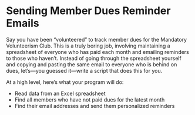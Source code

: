 # Sending Member Dues Reminder Emails

Say you have been “volunteered” to track member dues for the Mandatory Volunteerism Club. This is a truly boring job, involving maintaining a spreadsheet of everyone who has paid each month and emailing reminders to those who haven’t. Instead of going through the spreadsheet yourself and copying and pasting the same email to everyone who is behind on dues, let’s—you guessed it—write a script that does this for you.

At a high level, here’s what your program will do:
- Read data from an Excel spreadsheet
- Find all members who have not paid dues for the latest month
- Find their email addresses and send them personalized reminders
